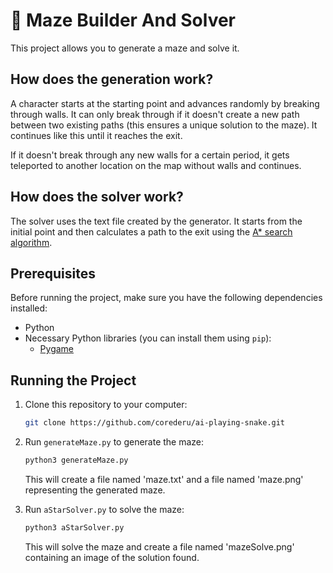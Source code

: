 # 🔎 Maze Builder And Solver

This project allows you to generate a maze and solve it.

## How does the generation work?

A character starts at the starting point and advances randomly by breaking through walls. It can only break through if it doesn't create a new path between two existing paths (this ensures a unique solution to the maze). It continues like this until it reaches the exit.

If it doesn't break through any new walls for a certain period, it gets teleported to another location on the map without walls and continues.

## How does the solver work?

The solver uses the text file created by the generator. It starts from the initial point and then calculates a path to the exit using the [A* search algorithm](https://en.wikipedia.org/wiki/A*_search_algorithm).

## Prerequisites

Before running the project, make sure you have the following dependencies installed:

- Python
- Necessary Python libraries (you can install them using `pip`):
  - [Pygame](https://www.pygame.org/)

## Running the Project

1. Clone this repository to your computer:

   ```bash
   git clone https://github.com/corederu/ai-playing-snake.git

2. Run `generateMaze.py` to generate the maze:

   ```bash
   python3 generateMaze.py
   ```

   This will create a file named 'maze.txt' and a file named 'maze.png' representing the generated maze.

3. Run `aStarSolver.py` to solve the maze:

   ```bash
   python3 aStarSolver.py
   ```
    This will solve the maze and create a file named 'mazeSolve.png' containing an image of the solution found.
